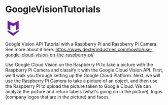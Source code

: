 # GoogleVisionTutorials

![alt text](https://github.com/adam-p/markdown-here/raw/master/src/common/images/icon48.png "Logo Title Text 1")

Google Vision API Tutorial with a Raspberry Pi and Raspberry Pi Camera.  See more about it here:  https://www.dexterindustries.com/howto/use-google-cloud-vision-on-the-raspberry-pi/

Use Google Cloud Vision on the Raspberry Pi to take a picture with the Raspberry Pi Camera and classify it with the Google Cloud Vision API.   First, we'll walk you through setting up the Google Cloud Platform.  Next, we will use the Raspberry Pi Camera to take a picture of an object, and then use the Raspberry Pi to upload the picture taken to Google Cloud.  We can analyze the picture and return labels (what's going on in the picture), logos (company logos that are in the picture) and faces.
